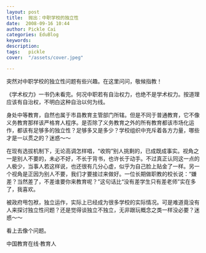 ```yaml
---
layout: post  
title:  抛出：中职学校的独立性  
date:  2008-09-16 10:44  
author: Pickle Cai  
categories: EduBlog  
keywords: 
description:   
tags:	pickle   
cover:  "/assets/cover.jpeg"  

---  
```

    
突然对中职学校的独立性问题有些兴趣。在这里问问，敬候指教！



《学术权力》一书仍未看完。何况中职若有自治权力，也绝不是学术权力。按道理应该有自治权，不明白这种自治以何为线。



身处中等教育，自然也属于市县教育主管部门所辖。但是不同于普通教育，它不像义务教育那样该严格育人程序。是否除了义务教育之外的所有教育都该市场化运作，都该有足够多的独立性？足够多又是多少？学校组织中充斥着各方力量，哪些才是一以贯之的？迷惑～～



在现有选拔机制下，无论高调怎样唱，“收购”别人挑剩的，已成既成事实。视角之一是别人不要的，未必不好，不长于背书，也许长于动手。不过真正认同这一点的人极少，当事人若这样说，也还很有几分心虚，似乎为自己脸上贴金了一样。另一个视角是正因为别人不要，我们才要接过来做好。一位长期做职教的校长说：“嫌差？当然差了，不差谁要你来教育呢？”这句话比“没有差学生只有差老师”实在多了，我喜欢。



被政府甩包袱，独立运作，实际上已经成为很多学校的实际情况。可是难道竟没有人来探讨独立性问题？还是觉得谈独立不独立，无非跟玩概念之类一样没必要？迷惑～～



看上去像个问题。



		    
 中国教育在线·教育人

